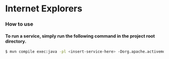 # Internet Explorers

### How to use

#### To run a service, simply run the following command in the project root directory.

```bash
$ mvn compile exec:java -pl <insert-service-here> -Dorg.apache.activemq.SERIALIZABLE_PACKAGES=*
```